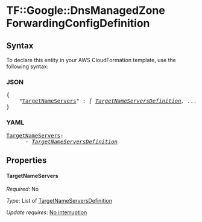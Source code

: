 # TF::Google::DnsManagedZone ForwardingConfigDefinition

## Syntax

To declare this entity in your AWS CloudFormation template, use the following syntax:

### JSON

<pre>
{
    "<a href="#targetnameservers" title="TargetNameServers">TargetNameServers</a>" : <i>[ <a href="targetnameserversdefinition.md">TargetNameServersDefinition</a>, ... ]</i>
}
</pre>

### YAML

<pre>
<a href="#targetnameservers" title="TargetNameServers">TargetNameServers</a>: <i>
      - <a href="targetnameserversdefinition.md">TargetNameServersDefinition</a></i>
</pre>

## Properties

#### TargetNameServers

_Required_: No

_Type_: List of <a href="targetnameserversdefinition.md">TargetNameServersDefinition</a>

_Update requires_: [No interruption](https://docs.aws.amazon.com/AWSCloudFormation/latest/UserGuide/using-cfn-updating-stacks-update-behaviors.html#update-no-interrupt)

